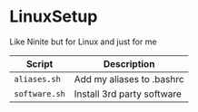 # LinuxSetup

Like Ninite but for Linux and just for me

|Script|Description|
| --- | --- |
|`aliases.sh`| Add my aliases to .bashrc |
|`software.sh`| Install 3rd party software |
